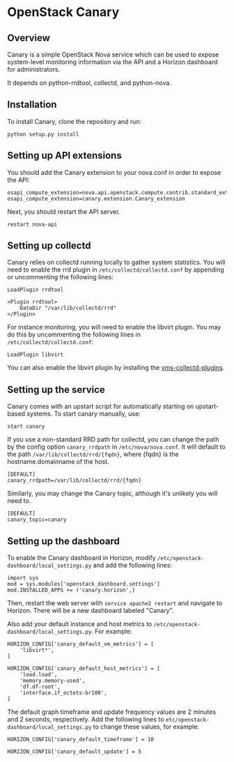 OpenStack Canary
================

Overview
--------

Canary is a simple OpenStack Nova service which can be used to expose
system-level monitoring information via the API and a Horizon dashboard for
administrators.

It depends on python-rrdtool, collectd, and python-nova.

Installation
------------

To install Canary, clone the repository and run:

    python setup.py install

Setting up API extensions
-------------------------

You should add the Canary extension to your nova.conf in order to expose the API:

    osapi_compute_extension=nova.api.openstack.compute.contrib.standard_extensions
    osapi_compute_extension=canary.extension.Canary_extension

Next, you should restart the API server.

    restart nova-api

Setting up collectd
-------------------

Canary relies on collectd running locally to gather system statistics. You will
need to enable the rrd plugin in `/etc/collectd/collectd.conf` by appending or
uncommenting the following lines:

    LoadPlugin rrdtool

    <Plugin rrdtool>
        DataDir "/var/lib/collectd/rrd"
    </Plugin>

For instance monitoring, you will need to enable the libvirt plugin. You may do
this by uncommenting the following lines in `/etc/collectd/collectd.conf`:

    LoadPlugin libvirt

You can also enable the libvirt plugin by installing the
[vms-collectd-plugins](https://github.com/gridcentric/vms-collectd-plugins).

Setting up the service
----------------------

Canary comes with an upstart script for automatically starting on upstart-based
systems. To start canary manually, use:

    start canary

If you use a non-standard RRD path for collectd, you can change the path by the
config option `canary_rrdpath` in `/etc/nova/nova.conf`. It will default to the
path `/var/lib/collectd/rrd/{fqdn}`, where {fqdn} is the hostname.domainname
of the host.

    [DEFAULT]
    canary_rrdpath=/var/lib/collectd/rrd/{fqdn}

Similarly, you may change the Canary topic, although it's unlikely you will need
to.

    [DEFAULT]
    canary_topic=canary

Setting up the dashboard
-------------------

To enable the Canary dashboard in Horizon, modify
`/etc/openstack-dashboard/local_settings.py` and add the following lines:

    import sys
    mod = sys.modules['openstack_dashboard.settings']
    mod.INSTALLED_APPS += ('canary.horizon',)

Then, restart the web server with `service apache2 restart` and navigate to
Horizon. There will be a new dashboard labeled "Canary".

Also add your default instance and host metrics to
`/etc/openstack-dashboard/local_settings.py`. For example:

    HORIZON_CONFIG['canary_default_vm_metrics'] = [
        'libvirt*',
    ]

    HORIZON_CONFIG['canary_default_host_metrics'] = [
        'load.load',
        'memory.memory-used',
        'df.df-root',
        'interface.if_octets-br100',
    ]

The default graph timeframe and update frequency values are 2 minutes and 2
seconds, respectively. Add the following lines to
`etc/openstack-dashboard/local_settings.py` to change these values, for example:

    HORIZON_CONFIG['canary_default_timeframe'] = 10

    HORIZON_CONFIG['canary_default_update'] = 5
